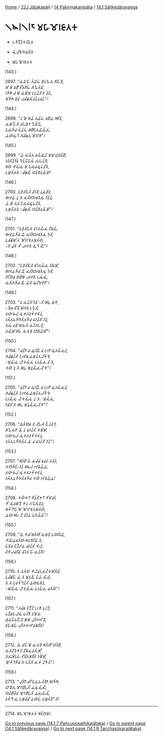 
[Home](/) / [22J Jātakapāḷi](../../../22J.md) / [14 Pakiṇṇakanipāta](../../14.md) / [14.1 Sālikedāravagga](../14.1.md)

# 𑁧𑁪𑁇𑁧𑁇𑁮 𑀫𑀳𑀸𑀫𑁄𑀭𑀚𑀸𑀢𑀓

* 𑀧𑀓𑀺𑀡𑁆𑀡𑀓𑀦𑀺𑀧𑀸𑀢

* 𑀲𑀸𑀮𑀺𑀓𑁂𑀤𑀸𑀭𑀯𑀕𑁆𑀕

* 𑀫𑀳𑀸𑀫𑁄𑀭𑀚𑀸𑀢𑀓

(143.)

2697\. _“𑀲𑀘𑁂 𑀳𑀺 𑀢𑁆𑀬𑀸𑀳𑀁 𑀥𑀦𑀳𑁂𑀢𑀼 𑀕𑀸𑀳𑀺𑀢𑁄,_  
_𑀫𑀸 𑀫𑀁 𑀯𑀥𑀻 𑀚𑀻𑀯𑀕𑀸𑀳𑀁 𑀕𑀳𑁂𑀢𑁆𑀯𑀸;_  
_𑀭𑀜𑁆𑀜𑁄 𑀘 𑀫𑀁 𑀲𑀫𑁆𑀫 𑀉𑀧𑀦𑁆𑀢𑀺𑀓𑀁 𑀦𑁂𑀳𑀺,_  
_𑀫𑀜𑁆𑀜𑁂 𑀥𑀦𑀁 𑀮𑀘𑁆𑀙𑀲𑀺𑀦𑀧𑁆𑀧𑀭𑀽𑀧𑀁”𑁇_  


(144.)

2698\. _“𑀦 𑀫𑁂 𑀅𑀬𑀁 𑀢𑀼𑀬𑁆𑀳 𑀯𑀥𑀸𑀬 𑀅𑀚𑁆𑀚,_  
_𑀲𑀫𑀸𑀳𑀺𑀢𑁄 𑀘𑀸𑀧𑀥𑀼𑀭𑁂 𑀔𑀼𑀭𑀧𑁆𑀧𑁄;_  
_𑀧𑀸𑀲𑀜𑁆𑀘 𑀢𑁆𑀬𑀸𑀳𑀁 𑀅𑀥𑀺𑀧𑀸𑀢𑀬𑀺𑀲𑁆𑀲𑀁,_  
_𑀬𑀣𑀸𑀲𑀼𑀔𑀁 𑀕𑀘𑁆𑀙𑀢𑀼 𑀫𑁄𑀭𑀭𑀸𑀚𑀸”𑁇_  


(145.)

2699\. _“𑀬𑀁 𑀲𑀢𑁆𑀢 𑀯𑀲𑁆𑀲𑀸𑀦𑀺 𑀫𑀫𑀸𑀦𑀼𑀩𑀦𑁆𑀥𑀺,_  
_𑀭𑀢𑁆𑀢𑀺𑀦𑁆𑀤𑀺𑀯𑀁 𑀔𑀼𑀧𑁆𑀧𑀺𑀧𑀸𑀲𑀁 𑀲𑀳𑀦𑁆𑀢𑁄;_  
_𑀅𑀣 𑀓𑀺𑀲𑁆𑀲 𑀫𑀁 𑀧𑀸𑀲𑀯𑀲𑀽𑀧𑀦𑀻𑀢𑀁,_  
_𑀧𑀫𑀼𑀢𑁆𑀢𑀯𑁂 𑀇𑀘𑁆𑀙𑀲𑀺 𑀩𑀦𑁆𑀥𑀦𑀲𑁆𑀫𑀸𑁇_  


(146.)

2700\. _𑀧𑀸𑀡𑀸𑀢𑀺𑀧𑀸𑀢𑀸 𑀯𑀺𑀭𑀢𑁄 𑀦𑀼𑀲𑀚𑁆𑀚,_  
_𑀅𑀪𑀬𑀁 𑀦𑀼 𑀢𑁂 𑀲𑀩𑁆𑀩𑀪𑀽𑀢𑁂𑀲𑀼 𑀤𑀺𑀦𑁆𑀦𑀁;_  
_𑀬𑀁 𑀫𑀁 𑀢𑀼𑀯𑀁 𑀧𑀸𑀲𑀯𑀲𑀽𑀧𑀦𑀻𑀢𑀁,_  
_𑀧𑀫𑀼𑀢𑁆𑀢𑀯𑁂 𑀇𑀘𑁆𑀙𑀲𑀺 𑀩𑀦𑁆𑀥𑀦𑀲𑁆𑀫𑀸”𑁇_  


(147.)

2701\. _“𑀧𑀸𑀡𑀸𑀢𑀺𑀧𑀸𑀢𑀸 𑀯𑀺𑀭𑀢𑀲𑁆𑀲 𑀩𑁆𑀭𑀽𑀳𑀺,_  
_𑀅𑀪𑀬𑀜𑁆𑀘 𑀬𑁄 𑀲𑀩𑁆𑀩𑀪𑀽𑀢𑁂𑀲𑀼 𑀤𑁂𑀢𑀺;_  
_𑀧𑀼𑀘𑁆𑀙𑀸𑀫𑀺 𑀢𑀁 𑀫𑁄𑀭𑀭𑀸𑀚𑁂𑀢𑀫𑀢𑁆𑀣𑀁,_  
_𑀇𑀢𑁄 𑀘𑀼𑀢𑁄 𑀓𑀺𑀁 𑀮𑀪𑀢𑁂 𑀲𑀼𑀔𑀁 𑀲𑁄”𑁇_  


(148.)

2702\. _“𑀧𑀸𑀡𑀸𑀢𑀺𑀧𑀸𑀢𑀸 𑀯𑀺𑀭𑀢𑀲𑁆𑀲 𑀩𑁆𑀭𑀽𑀫𑀺,_  
_𑀅𑀪𑀬𑀜𑁆𑀘 𑀬𑁄 𑀲𑀩𑁆𑀩𑀪𑀽𑀢𑁂𑀲𑀼 𑀤𑁂𑀢𑀺;_  
_𑀤𑀺𑀝𑁆𑀞𑁂𑀯 𑀥𑀫𑁆𑀫𑁂 𑀮𑀪𑀢𑁂 𑀧𑀲𑀁𑀲𑀁,_  
_𑀲𑀕𑁆𑀕𑀜𑁆𑀘 𑀲𑁄 𑀬𑀸𑀢𑀺 𑀲𑀭𑀻𑀭𑀪𑁂𑀤𑀸”𑁇_  


(149.)

2703\. _“𑀦 𑀲𑀦𑁆𑀢𑀺 𑀤𑁂𑀯𑀸 𑀇𑀢𑀺 𑀆𑀳𑀼 𑀏𑀓𑁂,_  
_𑀇𑀥𑁂𑀯 𑀚𑀻𑀯𑁄 𑀯𑀺𑀪𑀯𑀁 𑀉𑀧𑁂𑀢𑀺;_  
_𑀢𑀣𑀸 𑀨𑀮𑀁 𑀲𑀼𑀓𑀢𑀤𑀼𑀓𑁆𑀓𑀝𑀸𑀦𑀁,_  
_𑀤𑀢𑁆𑀢𑀼𑀧𑀜𑁆𑀜𑀢𑁆𑀢𑀜𑁆𑀘 𑀯𑀤𑀦𑁆𑀢𑀺 𑀤𑀸𑀦𑀁;_  
_𑀢𑁂𑀲𑀁 𑀯𑀘𑁄 𑀅𑀭𑀳𑀢𑀁 𑀲𑀤𑁆𑀤𑀳𑀸𑀦𑁄,_  
_𑀢𑀲𑁆𑀫𑀸 𑀅𑀳𑀁 𑀲𑀓𑀼𑀡𑁂 𑀩𑀸𑀥𑀬𑀸𑀫𑀺”𑁇_  


(150.)

2704\. _“𑀘𑀦𑁆𑀤𑁄 𑀘 𑀲𑀼𑀭𑀺𑀬𑁄 𑀘 𑀉𑀪𑁄 𑀲𑀼𑀤𑀲𑁆𑀲𑀦𑀸,_  
_𑀕𑀘𑁆𑀙𑀦𑁆𑀢𑀺 𑀑𑀪𑀸𑀲𑀬𑀫𑀦𑁆𑀢𑀮𑀺𑀓𑁆𑀔𑁂;_  
_𑀇𑀫𑀲𑁆𑀲 𑀮𑁄𑀓𑀲𑁆𑀲 𑀧𑀭𑀲𑁆𑀲 𑀯𑀸 𑀢𑁂,_  
_𑀓𑀣𑀁 𑀦𑀼 𑀢𑁂 𑀆𑀳𑀼 𑀫𑀦𑀼𑀲𑁆𑀲𑀮𑁄𑀓𑁂”𑁇_  


(151.)

2705\. _“𑀘𑀦𑁆𑀤𑁄 𑀘 𑀲𑀼𑀭𑀺𑀬𑁄 𑀘 𑀉𑀪𑁄 𑀲𑀼𑀤𑀲𑁆𑀲𑀦𑀸,_  
_𑀕𑀘𑁆𑀙𑀦𑁆𑀢𑀺 𑀑𑀪𑀸𑀲𑀬𑀫𑀦𑁆𑀢𑀮𑀺𑀓𑁆𑀔𑁂;_  
_𑀧𑀭𑀲𑁆𑀲 𑀮𑁄𑀓𑀲𑁆𑀲 𑀦 𑀢𑁂 𑀇𑀫𑀲𑁆𑀲,_  
_𑀤𑁂𑀯𑀸𑀢𑀺 𑀢𑁂 𑀆𑀳𑀼 𑀫𑀦𑀼𑀲𑁆𑀲𑀮𑁄𑀓𑁂”𑁇_  


(152.)

2706\. _“𑀏𑀢𑁆𑀣𑁂𑀯 𑀢𑁂 𑀦𑀻𑀳𑀢𑀸 𑀳𑀻𑀦𑀯𑀸𑀤𑀸,_  
_𑀅𑀳𑁂𑀢𑀼𑀓𑀸 𑀬𑁂 𑀦 𑀯𑀤𑀦𑁆𑀢𑀺 𑀓𑀫𑁆𑀫𑀁;_  
_𑀢𑀣𑀸 𑀨𑀮𑀁 𑀲𑀼𑀓𑀢𑀤𑀼𑀓𑁆𑀓𑀝𑀸𑀦𑀁,_  
_𑀤𑀢𑁆𑀢𑀼𑀧𑀜𑁆𑀜𑀢𑁆𑀢𑀁 𑀬𑁂 𑀘 𑀯𑀤𑀦𑁆𑀢𑀺 𑀤𑀸𑀦𑀁”𑁇_  


(153.)

2707\. _“𑀅𑀤𑁆𑀥𑀸 𑀳𑀺 𑀲𑀘𑁆𑀘𑀁 𑀯𑀘𑀦𑀁 𑀢𑀯𑁂𑀤𑀁,_  
_𑀓𑀣𑀜𑁆𑀳𑀺 𑀤𑀸𑀦𑀁 𑀅𑀨𑀮𑀁 𑀪𑀯𑁂𑀬𑁆𑀬;_  
_𑀢𑀣𑀸 𑀨𑀮𑀁 𑀲𑀼𑀓𑀢𑀤𑀼𑀓𑁆𑀓𑀝𑀸𑀦𑀁,_  
_𑀤𑀢𑁆𑀢𑀼𑀧𑀜𑁆𑀜𑀢𑁆𑀢𑀜𑁆𑀘 𑀓𑀣𑀁 𑀪𑀯𑁂𑀬𑁆𑀬𑁇_  


(154.)

2708\. _𑀓𑀣𑀁𑀓𑀭𑁄 𑀓𑀺𑀦𑁆𑀢𑀺𑀓𑀭𑁄 𑀓𑀺𑀫𑀸𑀘𑀭𑀁,_  
_𑀓𑀺𑀁 𑀲𑁂𑀯𑀫𑀸𑀦𑁄 𑀓𑁂𑀦 𑀢𑀧𑁄𑀕𑀼𑀡𑁂𑀦;_  
_𑀅𑀓𑁆𑀔𑀸𑀳𑀺 𑀫𑁂 𑀫𑁄𑀭𑀭𑀸𑀚𑁂𑀢𑀫𑀢𑁆𑀣𑀁,_  
_𑀬𑀣𑀸 𑀅𑀳𑀁 𑀦𑁄 𑀦𑀺𑀭𑀬𑀁 𑀧𑀢𑁂𑀬𑁆𑀬𑀁”𑁇_  


(155.)

2709\. _“𑀬𑁂 𑀓𑁂𑀘𑀺 𑀅𑀢𑁆𑀣𑀺 𑀲𑀫𑀡𑀸 𑀧𑀣𑀩𑁆𑀬𑀸,_  
_𑀓𑀸𑀲𑀸𑀬𑀯𑀢𑁆𑀣𑀸 𑀅𑀦𑀕𑀸𑀭𑀺𑀬𑀸 𑀢𑁂;_  
_𑀧𑀸𑀢𑁄𑀯 𑀧𑀺𑀡𑁆𑀟𑀸𑀬 𑀘𑀭𑀦𑁆𑀢𑀺 𑀓𑀸𑀮𑁂,_  
_𑀯𑀺𑀓𑀸𑀮𑀘𑀭𑀺𑀬𑀸 𑀯𑀺𑀭𑀢𑀸 𑀳𑀺 𑀲𑀦𑁆𑀢𑁄𑁇_  


(156.)

2710\. _𑀢𑁂 𑀢𑀢𑁆𑀣 𑀓𑀸𑀮𑁂𑀦𑀼𑀧𑀲𑀗𑁆𑀓𑀫𑀺𑀢𑁆𑀯𑀸,_  
_𑀧𑀼𑀘𑁆𑀙𑀸𑀳𑀺 𑀬𑀁 𑀢𑁂 𑀫𑀦𑀲𑁄 𑀧𑀺𑀬𑀁 𑀲𑀺𑀬𑀸;_  
_𑀢𑁂 𑀢𑁂 𑀧𑀯𑀓𑁆𑀔𑀦𑁆𑀢𑀺 𑀬𑀣𑀸𑀧𑀚𑀸𑀦𑀁,_  
_𑀇𑀫𑀲𑁆𑀲 𑀮𑁄𑀓𑀲𑁆𑀲 𑀧𑀭𑀲𑁆𑀲 𑀘𑀢𑁆𑀣𑀁”𑁇_  


(157.)

2711\. _“𑀢𑀘𑀁𑀯 𑀚𑀺𑀡𑁆𑀡𑀁 𑀉𑀭𑀕𑁄 𑀧𑀼𑀭𑀸𑀡𑀁,_  
_𑀧𑀡𑁆𑀟𑀽𑀧𑀮𑀸𑀲𑀁 𑀳𑀭𑀺𑀢𑁄 𑀤𑀼𑀫𑁄𑀯;_  
_𑀏𑀲𑀧𑁆𑀧𑀳𑀻𑀦𑁄 𑀫𑀫 𑀮𑀼𑀤𑁆𑀤𑀪𑀸𑀯𑁄,_  
_𑀚𑀳𑀸𑀫𑀳𑀁 𑀮𑀼𑀤𑁆𑀤𑀓𑀪𑀸𑀯𑀫𑀚𑁆𑀚𑁇_  


(158.)

2712\. _𑀬𑁂 𑀘𑀸𑀧𑀺 𑀫𑁂 𑀲𑀓𑀼𑀡𑀸 𑀅𑀢𑁆𑀣𑀺 𑀩𑀤𑁆𑀥𑀸,_  
_𑀲𑀢𑀸𑀦𑀺𑀦𑁂𑀓𑀸𑀦𑀺 𑀦𑀺𑀯𑁂𑀲𑀦𑀲𑁆𑀫𑀺𑀁;_  
_𑀢𑁂𑀲𑀫𑁆𑀧𑀳𑀁 𑀚𑀻𑀯𑀺𑀢𑀫𑀚𑁆𑀚 𑀤𑀫𑁆𑀫𑀺,_  
_𑀫𑁄𑀓𑁆𑀔𑀜𑁆𑀘 𑀢𑁂 𑀧𑀢𑁆𑀢𑀸 𑀲𑀓𑀁 𑀦𑀺𑀓𑁂𑀢𑀁”𑁇_  


(159.)

2713\. _“𑀮𑀼𑀤𑁆𑀤𑁄 𑀘𑀭𑀻 𑀧𑀸𑀲𑀳𑀢𑁆𑀣𑁄 𑀅𑀭𑀜𑁆𑀜𑁂,_  
_𑀩𑀸𑀥𑁂𑀢𑀼 𑀫𑁄𑀭𑀸𑀥𑀺𑀧𑀢𑀺𑀁 𑀬𑀲𑀲𑁆𑀲𑀺𑀁;_  
_𑀩𑀦𑁆𑀥𑀺𑀢𑁆𑀯𑀸 𑀫𑁄𑀭𑀸𑀥𑀺𑀧𑀢𑀺𑀁 𑀬𑀲𑀲𑁆𑀲𑀺𑀁,_  
_𑀤𑀼𑀓𑁆𑀔𑀸 𑀲 𑀧𑀫𑀼𑀘𑁆𑀘𑀺 𑀬𑀣𑀸𑀳𑀁 𑀧𑀫𑀼𑀢𑁆𑀢𑁄”𑀢𑀺𑁇_  


---

2714\. 𑀫𑀳𑀸𑀫𑁄𑀭𑀚𑀸𑀢𑀓𑀁 𑀅𑀝𑁆𑀞𑀫𑀁𑁇



[Go to previous page (14.1.7 Pañcuposathikajātaka)](14.1.7.md) / [Go to parent page (14.1 Sālikedāravagga)](../14.1.md) / [Go to next page (14.1.9 Tacchasūkarajātaka)](14.1.9.md)


